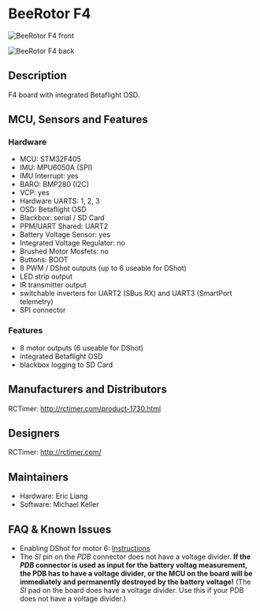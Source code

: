 # BeeRotor F4

![BeeRotor F4 front](https://betaflight.com/assets/img/boards/beerotorf4/beerotorf4_front.jpg)

![BeeRotor F4 back](https://betaflight.com/assets/img/boards/beerotorf4/beerotorf4_back.jpg)

## Description

F4 board with integrated Betaflight OSD.

## MCU, Sensors and Features

### Hardware

  - MCU: STM32F405
  - IMU: MPU6050A (SPI)
  - IMU Interrupt: yes
  - BARO: BMP280 (I2C)
  - VCP: yes
  - Hardware UARTS: 1, 2, 3
  - OSD: Betaflight OSD
  - Blackbox: serial / SD Card
  - PPM/UART Shared: UART2
  - Battery Voltage Sensor: yes
  - Integrated Voltage Regulator: no
  - Brushed Motor Mosfets: no
  - Buttons: BOOT
  - 8 PWM / DShot outputs (up to 6 useable for DShot)
  - LED strip output
  - IR transmitter output
  - switchable inverters for UART2 (SBus RX) and UART3 (SmartPort telemetry)
  - SPI connector

### Features

  - 8 motor outputs (6 useable for DShot)
  - integrated Betaflight OSD
  - blackbox logging to SD Card

## Manufacturers and Distributors

RCTimer: http://rctimer.com/product-1730.html

## Designers

RCTimer: http://rctimer.com/

## Maintainers

 - Hardware: Eric Liang
 - Software: Michael Keller

## FAQ & Known Issues

- Enabling DShot for motor 6: [Instructions](DSHOT-ESC-Protocol#beerotor-f4----for-use-with-a-hexacopter-motor-6-needs-to-be-moved-to-the-led-pin-on-the-sc-connector)
- The _SI_ pin on the _PDB_ connector does not have a voltage divider. **If the _PDB_ connector is used as input for the battery voltag measurement, the PDB has to have a voltage divider, or the MCU on the board will be immediately and permanently destroyed by the battery voltage!**
(The _SI_ pad on the board does have a voltage divider. Use this if your PDB does not have a voltage divider.)
